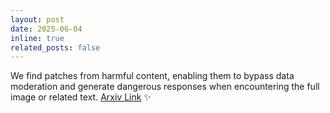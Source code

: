 ```yaml
---
layout: post
date: 2025-06-04
inline: true
related_posts: false
---
```


We find patches from harmful content, enabling them to bypass data moderation and generate dangerous responses when encountering the full image or related text. [Arxiv Link](https://arxiv.org/abs/2506.03614) :sparkles:
